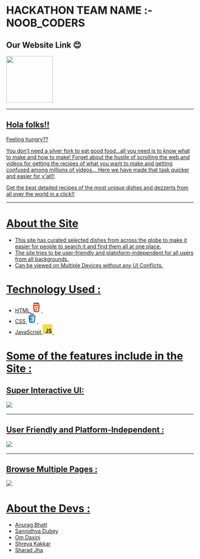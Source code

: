 # HACKATHON TEAM NAME :- NOOB_CODERS

 ## Our Website Link 😊
 
 <a href = "https://theguydangerous.github.io/Hackathon-noob_coders"> <img src = "https://raw.githubusercontent.com/anurag-bhatt/Hackathon-noob_coders/master/Readme%20files/FoodCodersLogo.png" height = "125px" width = "125px" > </img>
 
<hr>

<h2> Hola folks!! </h2>
Feeling hungry??

You don’t need a silver fork to eat good food...all you need is to know what to make and how to make!
Forget about the hustle of scrolling the web and videos for getting the recipes of what you want to make and getting confused among millions of videos...
Here we have made that task  quicker and easier for y'all!!

Get the best detailed recipes of the most unique dishes and dezzerts from all over the world in a click!!
<hr>

# About the Site

- This site has curated selected dishes from across the globe to make it easier for people to search it and find them all at one place.
- The site tries to be user-friendly and platoform-independent for all users from all backgrounds.
- Can be viewed on Multiple Devices without any UI Conflicts.

# Technology Used :
- HTML  <img height = "26px" src = "https://raw.githubusercontent.com/github/explore/80688e429a7d4ef2fca1e82350fe8e3517d3494d/topics/html/html.png"> <img>
- CSS  <img height = "26px" src = "https://raw.githubusercontent.com/github/explore/80688e429a7d4ef2fca1e82350fe8e3517d3494d/topics/css/css.png"> <img>
- JavaScript <img height = "26px" src = "https://raw.githubusercontent.com/github/explore/80688e429a7d4ef2fca1e82350fe8e3517d3494d/topics/javascript/javascript.png"> <img>


# Some of the features include in the Site :

## Super Interactive UI:

<img src = "https://raw.githubusercontent.com/TheGuyDangerous/Hackathon-noob_coders/master/Readme%20files/Screenshot%202021-10-07%20140651.png"> </img>
<hr>

## User Friendly and Platform-Independent :

<img src = "https://raw.githubusercontent.com/TheGuyDangerous/Hackathon-noob_coders/master/Readme%20files/page2.png"> </img>
<hr>

## Browse Multiple Pages :

<img src = "https://raw.githubusercontent.com/TheGuyDangerous/Hackathon-noob_coders/master/Readme%20files/multiple%20pages.png"> </img>

# About the Devs :

- Anurag Bhatt
- Sannidhya Dubey
- Om Daxini
- Shreya Kakkar
- Sharad Jha 
